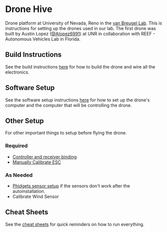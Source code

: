 # Drone Hive
Drone platform at University of Nevada, Reno in the [van Breugel Lab](https://github.com/vanbreugel-lab). This is instructions for setting up the drones used in our lab. The first drone was built by Austin Lopez ([@Alopez6991](https://github.com/Alopez6991)) at UNR in collaboration with REEF - Autonomous Vehicles Lab in Florida. 
## Build Instructions
See the build instructions [here](https://github.com/jadenmecham/Scarab/blob/main/Build%20Instuctions/BuildInstructions.md) for how to build the drone and wire all the electronics.
## Software Setup
See the software setup instructions [here](https://github.com/jadenmecham/Scarab/blob/main/Software%20Setup/SoftwareSetup.md) for how to set up the drone's computer and the computer that will be controlling the drone. 
## Other Setup
For other important things to setup before flying the drone. 
### Required
- [Controller and receiver binding](https://github.com/jadenmecham/Scarab/blob/main/Other%20Setup/ControllerBinding.md)
- [Manually Calibrate ESC](https://github.com/jadenmecham/Scarab/blob/main/Other%20Setup/CalibrateESC.md)

### As Needed
- [Phidgets sensor setup](https://github.com/jadenmecham/drone-hive/blob/main/2%20-%20Other%20Setup/PhidgetsInstall.md) if the sensors don't work after the autoinstallation. 
- Calibrate Wind Sensor

## Cheat Sheets
See the [cheat sheets](https://github.com/jadenmecham/drone-hive/tree/main/3%20-%20Cheat%20Sheets) for quick reminders on how to run everything. 
